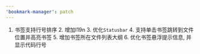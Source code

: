 ```yaml
---
'bookmark-manager': patch
---
```


1. 书签支持行号排序 2. 增加l19n 3. 优化`Statusbar` 4. 支持单击书签跳转到文件位置并高亮书签 5. 增加书签所在文件列表大纲 6. 优化书签悬浮提示信息, 并显示代码行号
